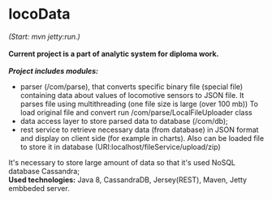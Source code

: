 # locoData

<i>(Start: mvn jetty:run.)</i><br><br>
<b>Current project is a part of analytic system for diploma work.</b><br><br>
<b><i>Project includes modules:</i></b><br>
<ul>
<li>parser (/com/parse), that converts specific binary file (special file) containing data about values of locomotive sensors to JSON file. It parses file using multithreading (one file size is large (over 100 mb)) To load original file and convert run /com/parse/LocalFileUploader class<br></li>
<li>data access layer to store parsed data to database (/com/db);<br></li>
<li>rest service to retrieve necessary data (from database) in JSON format and display on client side (for example in charts). Also can be loaded file to store it in database (URI:localhost/fileService/upload/zip)<br></li>
</ul>
It's necessary to store large amount of data so that it's used NoSQL database Cassandra;<br>
<b>Used technologies:</b> Java 8, CassandraDB, Jersey(REST), Maven, Jetty embbeded server.
